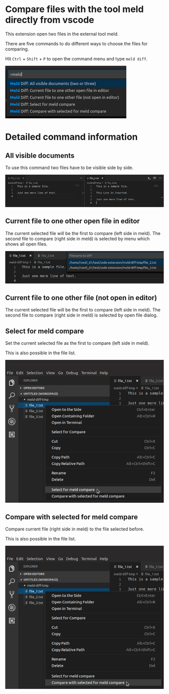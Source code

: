 # Compare files with the tool meld directly from vscode

This extension open two files in the external tool meld.

There are five commands to do different ways to choose the files for comparing.

Hit `Ctrl` + `Shift` + `P` to open the command menu and type `meld diff`.

![](images/all_cmds.png)

# Detailed command information
## All visible documents
To use this command two files have to be visible side by side.

![](images/files_side_by_side.png)

## Current file to one other open file in editor
The current selected file will be the first to compare (left side in meld).
The second file to compare (right side in meld) is selected by menu which shows all open files.

![](images/compare_to_open_file.png)

## Current file to one other file (not open in editor)
The current selected file will be the first to compare (left side in meld).
The second file to compare (right side in meld) is selected by open file dialog.

## Select for meld compare
Set the current selected file as the first to compare (left side in meld).

This is also possible in the file list.

![](images/select_for_compare.png)

## Compare with selected for meld compare
Compare current file (right side in meld) to the file selected before.

This is also possible in the file list.

![](images/compare_to_selected.png)
